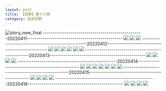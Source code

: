 ```yaml
---
layout: post
title: 【视野】第十六周
category: 投资视野
---
```

![story_new_final](http://rab41f8zg.hd-bkt.clouddn.com/img/story_new_final_0322.png)
--------------------------------------------------20220411------------------------------------------------
![](http://rab41f8zg.hd-bkt.clouddn.com/img/factors-220411-1.png)
![](http://rab41f8zg.hd-bkt.clouddn.com/img/factors-220411-2.png)
![](http://rab41f8zg.hd-bkt.clouddn.com/img/factors-220411-3.png)
--------------------------------------------------20220412------------------------------------------------
![](http://rab41f8zg.hd-bkt.clouddn.com/img/factors-220413-1.png)
![](http://rab41f8zg.hd-bkt.clouddn.com/img/factors-220413-2.png)
![](http://rab41f8zg.hd-bkt.clouddn.com/img/factors-220413-3.png)
![](http://rab41f8zg.hd-bkt.clouddn.com/img/factors-220413-4.png)
![](http://rab41f8zg.hd-bkt.clouddn.com/img/factors-220413-5.png)
![](http://rab41f8zg.hd-bkt.clouddn.com/img/factors-220413-6.png)
--------------------------------------------------20220413------------------------------------------------
![](http://rab41f8zg.hd-bkt.clouddn.com/img/factors-220413-7.png)
![](http://rab41f8zg.hd-bkt.clouddn.com/img/factors-220413-8.png)
![](http://rab41f8zg.hd-bkt.clouddn.com/img/factors-220413-9.png)
![](http://rab41f8zg.hd-bkt.clouddn.com/img/factors-220413-10.png)
--------------------------------------------------20220414------------------------------------------------
![](http://rab41f8zg.hd-bkt.clouddn.com/img/factors-220414-1.png)
![](http://rab41f8zg.hd-bkt.clouddn.com/img/factors-220414-2.png)
![](http://rab41f8zg.hd-bkt.clouddn.com/img/factors-220414-3.png)
![](http://rab41f8zg.hd-bkt.clouddn.com/img/factors-220414-4.png)
![](http://rab41f8zg.hd-bkt.clouddn.com/img/factors-220414-5.png)
![](http://rab41f8zg.hd-bkt.clouddn.com/img/factors-220414-6.png)
![](http://rab41f8zg.hd-bkt.clouddn.com/img/factors-220414-7.png)
--------------------------------------------------20220415------------------------------------------------
![](http://rab41f8zg.hd-bkt.clouddn.com/img/factors-220415-1.png)
![](http://rab41f8zg.hd-bkt.clouddn.com/img/factors-220415-2.png)
![](http://rab41f8zg.hd-bkt.clouddn.com/img/factors-220415-3.png)
![](http://rab41f8zg.hd-bkt.clouddn.com/img/factors-220415-4.png)
--------------------------------------------------20220416------------------------------------------------
![](http://rab41f8zg.hd-bkt.clouddn.com/img/factors-220416-1.png)
![](http://rab41f8zg.hd-bkt.clouddn.com/img/factors-220416-2.png)
![](http://rab41f8zg.hd-bkt.clouddn.com/img/factors-220416-3.png)
![](http://rab41f8zg.hd-bkt.clouddn.com/img/factors-220416-4.png)

  




